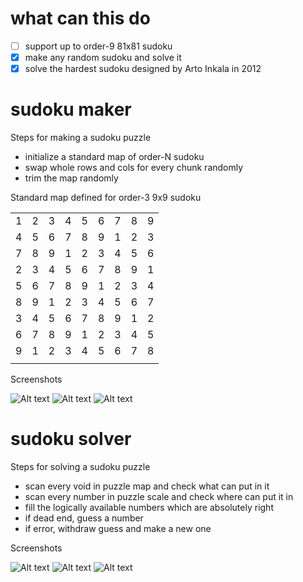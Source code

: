 # what can this do

- [ ] support up to order-9 81x81 sudoku
- [x] make any random sudoku and solve it
- [x] solve the hardest sudoku designed by Arto Inkala in 2012

# sudoku maker

Steps for making a sudoku puzzle
- initialize a standard map of order-N sudoku
- swap whole rows and cols for every chunk randomly
- trim the map randomly

Standard map defined for order-3 9x9 sudoku

| | | | | | | | | |
|-|-|-|-|-|-|-|-|-|
|1|2|3|4|5|6|7|8|9|
|4|5|6|7|8|9|1|2|3|
|7|8|9|1|2|3|4|5|6|
|2|3|4|5|6|7|8|9|1|
|5|6|7|8|9|1|2|3|4|
|8|9|1|2|3|4|5|6|7|
|3|4|5|6|7|8|9|1|2|
|6|7|8|9|1|2|3|4|5|
|9|1|2|3|4|5|6|7|8|
| | | | | | | | | |

Screenshots

![Alt text](./doc/make_3.png)
![Alt text](./doc/make_4.png)
![Alt text](./doc/make_5.png)

# sudoku solver

Steps for solving a sudoku puzzle
- scan every void in puzzle map and check what can put in it
- scan every number in puzzle scale and check where can put it in
- fill the logically available numbers which are absolutely right
- if dead end, guess a number
- if error, withdraw guess and make a new one

Screenshots

![Alt text](./doc/solve_scan.png)
![Alt text](./doc/solve_guess.png)
![Alt text](./doc/solve_history.png)
